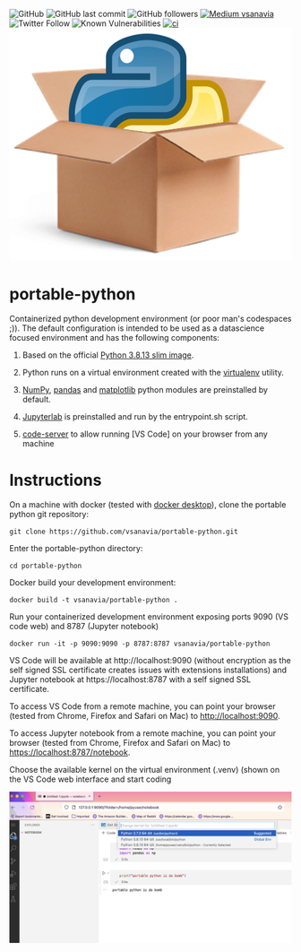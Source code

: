 ![GitHub](https://img.shields.io/github/license/vsanavia/portable-python)
![GitHub last commit](https://img.shields.io/github/last-commit/vsanavia/portable-python)
![GitHub followers](https://img.shields.io/github/followers/vsanavia?style=social)
[![Medium vsanavia](https://img.shields.io/badge/medium.com%2F@vsanavia-subscribe-blueviolet)](https://medium.com/@vsanavia)
![Twitter Follow](https://img.shields.io/twitter/follow/vsanavia?style=social)
![Known Vulnerabilities](https://snyk.io/test/github/vsanavia/portable-python/badge.svg)
[![ci](https://github.com/vsanavia/portable-python/actions/workflows/build-push.yml/badge.svg?event=push)](https://github.com/vsanavia/portable-python/actions/workflows/build-push.yml)
![portable-python icon](/images/icon.png)


# **portable-python**

Containerized python development environment (or poor man's codespaces ;)). The default configuration is intended to be used as a datascience focused environment and has the following components:

1. Based on the official [Python 3.8.13 slim image](https://hub.docker.com/_/python ).

2. Python runs on a virtual environment created with the [virtualenv](https://virtualenv.pypa.io/en/latest/) utility.

3. [NumPy](https://numpy.org/), [pandas](https://pandas.pydata.org/) and [matplotlib](https://matplotlib.org/) python modules are preinstalled by default. 

4. [Jupyterlab](https://jupyter.org/) is preinstalled and run by the entrypoint.sh script.

5. [code-server](https://github.com/coder/code-server) to allow running [VS Code] on your browser from any machine

# Instructions

On a machine with docker (tested with [docker desktop](https://www.docker.com/products/docker-desktop/)), clone the portable python git repository:

```
git clone https://github.com/vsanavia/portable-python.git
```
Enter the portable-python directory:

```
cd portable-python
```
Docker build your development environment:

```
docker build -t vsanavia/portable-python .
```
Run your containerized development environment exposing ports 9090 (VS code web) and 8787 (Jupyter notebook)

```
docker run -it -p 9090:9090 -p 8787:8787 vsanavia/portable-python
```
VS Code will be available at http://localhost:9090 (without encryption as the self signed SSL certificate creates issues with extensions installations) and Jupyter notebook at https://localhost:8787 with a self signed SSL certificate.

To access VS Code from a remote machine, you can point your browser (tested from Chrome, Firefox and Safari on Mac) to [http://localhost:9090](https://localhost:9090/). 

To access Jupyter notebook from a remote machine, you can point your browser (tested from Chrome, Firefox and Safari on Mac) to [https://localhost:8787/notebook](https://localhost:8787/notebook).

Choose the available kernel on the virtual environment (.venv) (shown on the VS Code web interface and start coding

![Choosing kernel](/images/kernel-choice.png)

```